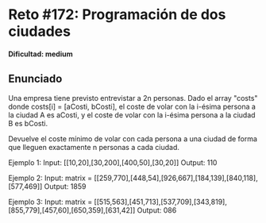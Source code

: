 # Reto #172: Programación de dos ciudades

#### Dificultad: medium

## Enunciado

Una empresa tiene previsto entrevistar a 2n personas. Dado el array "costs" donde costs[i] = [aCosti, bCosti], el coste de volar con la i-ésima persona a la ciudad A es aCosti, y el coste de volar con la i-ésima persona a la ciudad B es bCosti.

Devuelve el coste mínimo de volar con cada persona a una ciudad de forma que lleguen exactamente n personas a cada ciudad.

Ejemplo 1:
Input: [[10,20],[30,200],[400,50],[30,20]]
Output: 110

Ejemplo 2:
Input: matrix = [[259,770],[448,54],[926,667],[184,139],[840,118],[577,469]]
Output: 1859

Ejemplo 3:
Input: matrix = [[515,563],[451,713],[537,709],[343,819],[855,779],[457,60],[650,359],[631,42]]
Output: 086
